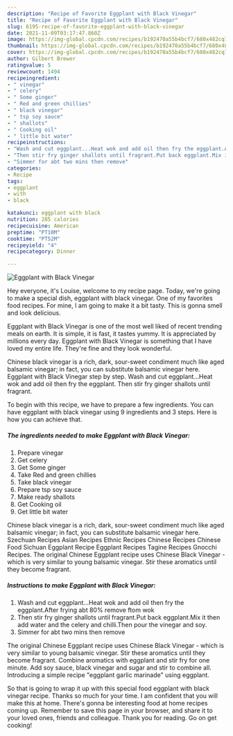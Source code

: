 ```yaml
---
description: "Recipe of Favorite Eggplant with Black Vinegar"
title: "Recipe of Favorite Eggplant with Black Vinegar"
slug: 6195-recipe-of-favorite-eggplant-with-black-vinegar
date: 2021-11-09T03:17:47.860Z
image: https://img-global.cpcdn.com/recipes/b192470a55b4bcf7/680x482cq70/eggplant-with-black-vinegar-recipe-main-photo.jpg
thumbnail: https://img-global.cpcdn.com/recipes/b192470a55b4bcf7/680x482cq70/eggplant-with-black-vinegar-recipe-main-photo.jpg
cover: https://img-global.cpcdn.com/recipes/b192470a55b4bcf7/680x482cq70/eggplant-with-black-vinegar-recipe-main-photo.jpg
author: Gilbert Brewer
ratingvalue: 5
reviewcount: 1494
recipeingredient:
- " vinegar"
- " celery"
- " Some ginger"
- " Red and green chillies"
- " black vinegar"
- " tsp soy sauce"
- " shallots"
- " Cooking oil"
- " little bit water"
recipeinstructions:
- "Wash and cut eggplant...Heat wok and add oil then fry the eggplant.After frying abt 80% remove ftom wok"
- "Then stir fry ginger shallots until fragrant.Put back eggplant.Mix it then add water and the celery and chilli.Then pour the vinegar and soy."
- "Simmer for abt two mins then remove"
categories:
- Recipe
tags:
- eggplant
- with
- black

katakunci: eggplant with black 
nutrition: 285 calories
recipecuisine: American
preptime: "PT10M"
cooktime: "PT52M"
recipeyield: "4"
recipecategory: Dinner

---
```



![Eggplant with Black Vinegar](https://img-global.cpcdn.com/recipes/b192470a55b4bcf7/680x482cq70/eggplant-with-black-vinegar-recipe-main-photo.jpg)

Hey everyone, it's Louise, welcome to my recipe page. Today, we're going to make a special dish, eggplant with black vinegar. One of my favorites food recipes. For mine, I am going to make it a bit tasty. This is gonna smell and look delicious.

Eggplant with Black Vinegar is one of the most well liked of recent trending meals on earth. It is simple, it is fast, it tastes yummy. It is appreciated by millions every day. Eggplant with Black Vinegar is something that I have loved my entire life. They're fine and they look wonderful.

Chinese black vinegar is a rich, dark, sour-sweet condiment much like aged balsamic vinegar; in fact, you can substitute balsamic vinegar here. Eggplant with Black Vinegar step by step. Wash and cut eggplant…Heat wok and add oil then fry the eggplant. Then stir fry ginger shallots until fragrant.


To begin with this recipe, we have to prepare a few ingredients. You can have eggplant with black vinegar using 9 ingredients and 3 steps. Here is how you can achieve that.

<!--inarticleads1-->

##### The ingredients needed to make Eggplant with Black Vinegar:

1. Prepare  vinegar
1. Get  celery
1. Get  Some ginger
1. Take  Red and green chillies
1. Take  black vinegar
1. Prepare  tsp soy sauce
1. Make ready  shallots
1. Get  Cooking oil
1. Get  little bit water


Chinese black vinegar is a rich, dark, sour-sweet condiment much like aged balsamic vinegar; in fact, you can substitute balsamic vinegar here. Szechuan Recipes Asian Recipes Ethnic Recipes Chinese Recipes Chinese Food Sichuan Eggplant Recipe Eggplant Recipes Tagine Recipes Gnocchi Recipes. The original Chinese Eggplant recipe uses Chinese Black Vinegar - which is very similar to young balsamic vinegar. Stir these aromatics until they become fragrant. 

<!--inarticleads2-->

##### Instructions to make Eggplant with Black Vinegar:

1. Wash and cut eggplant...Heat wok and add oil then fry the eggplant.After frying abt 80% remove ftom wok
1. Then stir fry ginger shallots until fragrant.Put back eggplant.Mix it then add water and the celery and chilli.Then pour the vinegar and soy.
1. Simmer for abt two mins then remove


The original Chinese Eggplant recipe uses Chinese Black Vinegar - which is very similar to young balsamic vinegar. Stir these aromatics until they become fragrant. Combine aromatics with eggplant and stir fry for one minute. Add soy sauce, black vinegar and sugar and stir to combine all. Introducing a simple recipe &#34;eggplant garlic marinade&#34; using eggplant. 

So that is going to wrap it up with this special food eggplant with black vinegar recipe. Thanks so much for your time. I am confident that you will make this at home. There's gonna be interesting food at home recipes coming up. Remember to save this page in your browser, and share it to your loved ones, friends and colleague. Thank you for reading. Go on get cooking!
